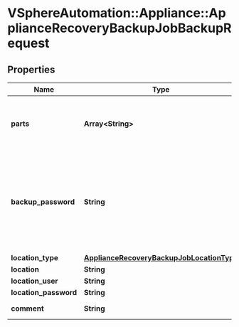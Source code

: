 # VSphereAutomation::Appliance::ApplianceRecoveryBackupJobBackupRequest

## Properties
Name | Type | Description | Notes
------------ | ------------- | ------------- | -------------
**parts** | **Array&lt;String&gt;** | List of optional parts that will be included in the backup. Use the {@link appliance.recovery.backup.Parts#list} {@term operation} to get information about the supported parts. | 
**backup_password** | **String** | Password for a backup piece. The backupPassword must adhere to the following password requirements: At least 8 characters, cannot be more than 20 characters in length. At least 1 uppercase letter. At least 1 lowercase letter. At least 1 numeric digit. At least 1 special character (i.e. any character not in [0-9,a-z,A-Z]). Only visible ASCII characters (for example, no space). | [optional] 
**location_type** | [**ApplianceRecoveryBackupJobLocationType**](ApplianceRecoveryBackupJobLocationType.md) |  | 
**location** | **String** | Path or URL of the backup location. | 
**location_user** | **String** | Username for the given location. | [optional] 
**location_password** | **String** | Password for the given location. | [optional] 
**comment** | **String** | Custom comment provided by the user. | [optional] 


